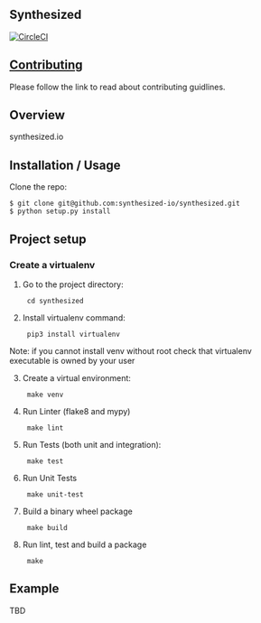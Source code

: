 Synthesized
--------

[![CircleCI](https://circleci.com/gh/synthesized-io/synthesized.svg?style=svg&circle-token=a798b03cdec6651b6604af9121cd5ad12a9c691d)](https://circleci.com/gh/synthesized-io/synthesized)

[Contributing](https://github.com/synthesized-io/synthesized/blob/master/CONTRIBUTING.md)
--------------
Please follow the link to read about contributing guidlines.

Overview
--------

synthesized.io

Installation / Usage
--------------------

Clone the repo:

    $ git clone git@github.com:synthesized-io/synthesized.git
    $ python setup.py install
    
Project setup
-------------

### Create a virtualenv

1. Go to the project directory:

        cd synthesized

2. Install virtualenv command:

        pip3 install virtualenv
        
Note: if you cannot install venv without root check that virtualenv executable is owned by your user

3. Create a virtual environment:

        make venv

4. Run Linter (flake8 and mypy)

        make lint

5. Run Tests (both unit and integration):

        make test
        
6. Run Unit Tests

        make unit-test
        
7. Build a binary wheel package

        make build

8. Run lint, test and build a package

        make
Example
-------

TBD
